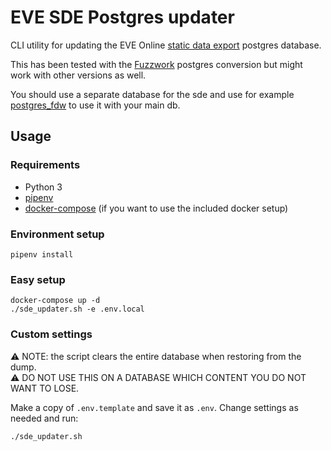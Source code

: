 # EVE SDE Postgres updater

CLI utility for updating the EVE Online [static data export](https://developers.eveonline.com/resource/resources) postgres database.

This has been tested with the [Fuzzwork](https://www.fuzzwork.co.uk/dump/) postgres conversion but might work with other versions as well.

You should use a separate database for the sde and use for example [postgres_fdw](https://www.postgresql.org/docs/current/postgres-fdw.html) to use it with your main db.

## Usage

### Requirements

- Python 3
- [pipenv](https://github.com/pypa/pipenv#installation)
- [docker-compose](https://docs.docker.com/compose/install/) (if you want to use the included docker setup)

### Environment setup

    pipenv install

### Easy setup

    docker-compose up -d
    ./sde_updater.sh -e .env.local

### Custom settings

⚠️ NOTE: the script clears the entire database when restoring from the dump.  
⚠️ DO NOT USE THIS ON A DATABASE WHICH CONTENT YOU DO NOT WANT TO LOSE.

Make a copy of `.env.template` and save it as `.env`. Change settings as needed and run:

    ./sde_updater.sh




